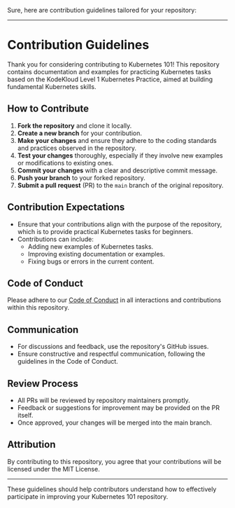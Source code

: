 Sure, here are contribution guidelines tailored for your repository:

---

# Contribution Guidelines

Thank you for considering contributing to Kubernetes 101! This repository contains documentation and examples for practicing Kubernetes tasks based on the KodeKloud Level 1 Kubernetes Practice, aimed at building fundamental Kubernetes skills.

## How to Contribute

1. **Fork the repository** and clone it locally.
2. **Create a new branch** for your contribution.
3. **Make your changes** and ensure they adhere to the coding standards and practices observed in the repository.
4. **Test your changes** thoroughly, especially if they involve new examples or modifications to existing ones.
5. **Commit your changes** with a clear and descriptive commit message.
6. **Push your branch** to your forked repository.
7. **Submit a pull request** (PR) to the `main` branch of the original repository.

## Contribution Expectations

- Ensure that your contributions align with the purpose of the repository, which is to provide practical Kubernetes tasks for beginners.
- Contributions can include:
  - Adding new examples of Kubernetes tasks.
  - Improving existing documentation or examples.
  - Fixing bugs or errors in the current content.

## Code of Conduct

Please adhere to our [Code of Conduct](https://github.com/dinethsiriwardana/Kubernetes-101/blob/main/CODE_OF_CONDUCT.md) in all interactions and contributions within this repository.

## Communication

- For discussions and feedback, use the repository's GitHub issues.
- Ensure constructive and respectful communication, following the guidelines in the Code of Conduct.

## Review Process

- All PRs will be reviewed by repository maintainers promptly.
- Feedback or suggestions for improvement may be provided on the PR itself.
- Once approved, your changes will be merged into the main branch.

## Attribution

By contributing to this repository, you agree that your contributions will be licensed under the MIT License.

---

These guidelines should help contributors understand how to effectively participate in improving your Kubernetes 101 repository.
